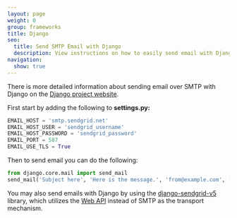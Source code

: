 ```yaml
---
layout: page
weight: 0
group: frameworks
title: Django
seo:
  title: Send SMTP Email with Django
  description: View instructions on how to easily send email with Django using SendGrid, by setting up setting up Django's built in mail library.
navigation:
  show: true
---
```


There is more detailed information about sending email over SMTP with Django on the [Django project website](https://docs.djangoproject.com/en/dev/topics/email/).

First start by adding the following to **settings.py:** 

``` python
EMAIL_HOST = 'smtp.sendgrid.net'
EMAIL_HOST_USER = 'sendgrid_username'
EMAIL_HOST_PASSWORD = 'sendgrid_password'
EMAIL_PORT = 587
EMAIL_USE_TLS = True
```
 Then to send email you can do the following: 

``` python
from django.core.mail import send_mail
send_mail('Subject here', 'Here is the message.', 'from@example.com', ['to@example.com'], fail_silently=False)
```
 
You may also send emails with Django by using the [django-sendgrid-v5](https://github.com/sklarsa/django-sendgrid-v5) library, which utilizes the [Web API]({{%20root_url%20}}/API_Reference/Web_API/index.html) instead of SMTP as the transport mechanism. 
